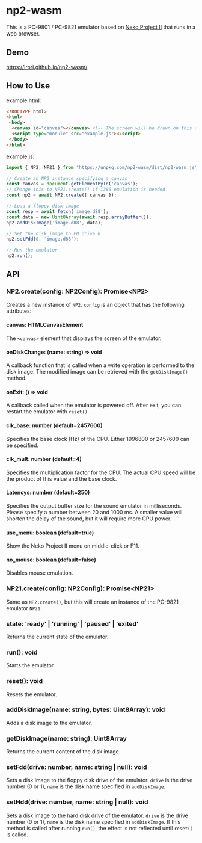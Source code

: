 # np2-wasm

This is a PC-9801 / PC-9821 emulator based on [Neko Project II](http://www.yui.ne.jp/np2/) that runs in a web browser.

## Demo

https://irori.github.io/np2-wasm/

## How to Use

example.html:

```html
<!DOCTYPE html>
<html>
 <body>
  <canvas id="canvas"></canvas> <!-- The screen will be drawn on this canvas -->
  <script type="module" src="example.js"></script>
 </body>
</html>
```

example.js:

```js
import { NP2, NP21 } from "https://unpkg.com/np2-wasm/dist/np2-wasm.js";

// Create an NP2 instance specifying a canvas
const canvas = document.getElementById('canvas');
// Change this to NP21.create() if i386 emulation is needed
const np2 = await NP2.create({ canvas });

// Load a floppy disk image
const resp = await fetch('image.d88');
const data = new Uint8Array(await resp.arrayBuffer());
np2.addDiskImage('image.d88', data);

// Set the disk image to FD drive 0
np2.setFdd(0, 'image.d88');

// Run the emulator
np2.run();
```

## API
### NP2.create(config: NP2Config): Promise\<NP2>
Creates a new instance of `NP2`. `config` is an object that has the following attributes:

#### canvas: HTMLCanvasElement
The `<canvas>` element that displays the screen of the emulator.

#### onDiskChange: (name: string) => void
A callback function that is called when a write operation is performed to the disk image.
The modified image can be retrieved with the `getDiskImage()` method.

#### onExit: () => void
A callback called when the emulator is powered off.
After exit, you can restart the emulator with `reset()`.

#### clk_base: number (default=2457600)
Specifies the base clock (Hz) of the CPU. Either 1996800 or 2457600 can be specified.

#### clk_mult: number (default=4)
Specifies the multiplication factor for the CPU. The actual CPU speed will be the product of this value and the base clock.

#### Latencys: number (default=250)
Specifies the output buffer size for the sound emulator in milliseconds. Please specify a number between 20 and 1000 ms.
A smaller value will shorten the delay of the sound, but it will require more CPU power.

#### use_menu: boolean (default=true)
Show the Neko Project II menu on middle-click or F11.

#### no_mouse: boolean (default=false)
Disables mouse emulation.

### NP21.create(config: NP2Config): Promise\<NP21>
Same as `NP2.create()`, but this will create an instance of the PC-9821 emulator `NP21`.

### state: 'ready' | 'running' | 'paused' | 'exited'
Returns the current state of the emulator.

### run(): void
Starts the emulator.

### reset(): void
Resets the emulator.

### addDiskImage(name: string, bytes: Uint8Array): void
Adds a disk image to the emulator.

### getDiskImage(name: string): Uint8Array
Returns the current content of the disk image.

### setFdd(drive: number, name: string | null): void
Sets a disk image to the floppy disk drive of the emulator.
`drive` is the drive number (0 or 1), `name` is the disk name specified in `addDiskImage`.

### setHdd(drive: number, name: string | null): void
Sets a disk image to the hard disk drive of the emulator.
`drive` is the drive number (0 or 1), `name` is the disk name specified in `addDiskImage`.
If this method is called after running `run()`, the effect is not reflected until `reset()` is called.
